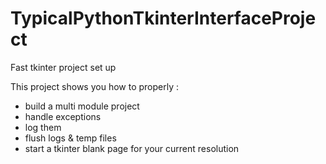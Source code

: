 # TypicalPythonTkinterInterfaceProject
Fast tkinter project set up

This project shows you how to properly :
  - build a multi module project
  - handle exceptions
  - log them
  - flush logs & temp files
  - start a tkinter blank page for your current resolution

